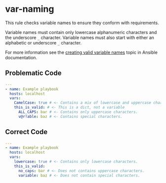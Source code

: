 # var-naming

This rule checks variable names to ensure they conform with requirements.

Variable names must contain only lowercase alphanumeric characters and the underscore `_` character.
Variable names must also start with either an alphabetic or underscore `_` character.

For more information see the [creating valid variable names](https://docs.ansible.com/ansible/latest/user_guide/playbooks_variables.html#creating-valid-variable-names) topic in Ansible documentation.

## Problematic Code

```yaml
---
- name: Example playbook
  hosts: localhost
  vars:
    CamelCase: true # <- Contains a mix of lowercase and uppercase characters.
    this_is_valid: # <- This is a dict, not a variable
      ALL_CAPS: bar # <- Contains only uppercase characters.
      v@r!able: baz # <- Contains special characters.
```

## Correct Code

```yaml
---
- name: Example playbook
  hosts: localhost
  vars:
    lowercase: true # <- Contains only lowercase characters.
    this_is_valid:
      no_caps: bar # <- Does not contains uppercase characters.
      variable: baz # <- Does not contain special characters.
```
